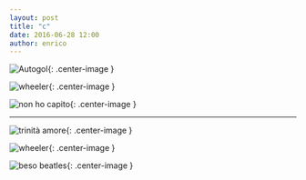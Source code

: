 ```yaml
---
layout: post
title: "c"
date: 2016-06-28 12:00
author: enrico
---
```


![Autogol](http://www.tokos.it/wordpress/wp-content/uploads/2014/09/autogol.jpg){: .center-image }

![wheeler](http://thumb9.shutterstock.com/display_pic_with_logo/2118029/319531826/stock-vector-sign-for-no-motorcycle-or-no-parking-sign-319531826.jpg){: .center-image }

![non ho capito](http://sd.keepcalm-o-matic.co.uk/i/keep-calm-and-non-ho-capito-10.png){: .center-image }

***

![trinità amore](http://www.piamarta.org/image/xp091001103621.jpg){: .center-image }

![wheeler](http://thumb9.shutterstock.com/display_pic_with_logo/2118029/319531826/stock-vector-sign-for-no-motorcycle-or-no-parking-sign-319531826.jpg){: .center-image }

![beso beatles](https://musicadecomedia.files.wordpress.com/2014/03/acrosstheuniverse3.jpg){: .center-image }
